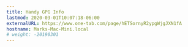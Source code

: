 ```yaml
---
title: Handy GPG Info
lastmod: 2020-03-01T10:07:18-06:00
externalURL: https://www.one-tab.com/page/hETSornyR2ypgWjgJXN1fA
hostname: Marks-Mac-Mini.local
# weight: -20190301
---
```

